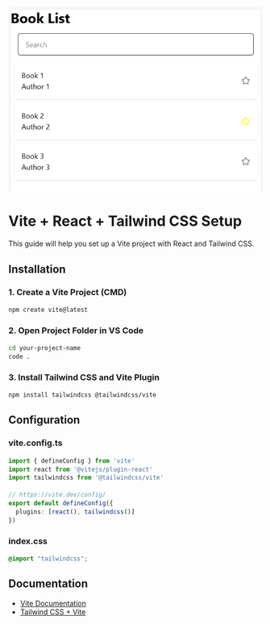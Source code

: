 ![screenshot](https://github.com/AntorPi314/BookList--vite-react-tailwindCSS/blob/main/screenshot.png)


# Vite + React + Tailwind CSS Setup

This guide will help you set up a Vite project with React and Tailwind CSS.

## Installation

### 1. Create a Vite Project (CMD)
```sh
npm create vite@latest
```

### 2. Open Project Folder in VS Code
```sh
cd your-project-name
code .
```

### 3. Install Tailwind CSS and Vite Plugin
```sh
npm install tailwindcss @tailwindcss/vite
```

## Configuration

### vite.config.ts
```ts
import { defineConfig } from 'vite'
import react from '@vitejs/plugin-react'
import tailwindcss from '@tailwindcss/vite'

// https://vite.dev/config/
export default defineConfig({
  plugins: [react(), tailwindcss()]
})
```

### index.css
```css
@import "tailwindcss";
```

## Documentation
- [Vite Documentation](https://vite.dev/guide/)
- [Tailwind CSS + Vite](https://tailwindcss.com/docs/installation/using-vite)


 
